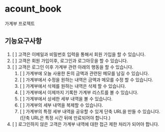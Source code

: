# acount_book
가계부 프로젝트

## 기능요구사항
1. [ ] 고객은 이메일과 비밀번호 입력을 통해서 회원 가입을 할 수 있습니다. 
2. [ ] 고객은 회원 가입이후, 로그인과 로그아웃을 할 수 있습니다. 
3. [ ] 고객은 로그인 이후 가계부 관련 아래의 행동을 할 수 있습니다. 
    1. [ ] 가계부에 오늘 사용한 돈의 금액과 관련된 메모를 남길 수 있습니다. 
    2. [ ] 가계부에서 수정을 원하는 내역은 금액과 메모를 수정 할 수 있습니다. 
    3. [ ] 가계부에서 삭제를 원하는 내역은 삭제 할 수 있습니다. 
    4. [ ] 가계부에서 이제까지 기록한 가계부 리스트를 볼 수 있습니다. 
    5. [ ] 가계부에서 상세한 세부 내역을 볼 수 있습니다. 
    6. [ ] 가계부의 세부 내역을 복제할 수 있습니다.
    7. [ ] 가계부의 특정 세부 내역을 공유할 수 있게 단축 URL을 만들 수 있습니다.
    (단축 URL은 특정 시간 뒤에 만료되어야 합니다.)
4. [ ] 로그인하지 않은 고객은 가계부 내역에 대한 접근 제한 처리가 되어야 합니다.